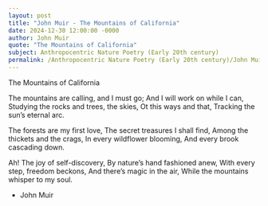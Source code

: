 ```yaml
---
layout: post
title: "John Muir - The Mountains of California"
date: 2024-12-30 12:00:00 -0000
author: John Muir
quote: "The Mountains of California"
subject: Anthropocentric Nature Poetry (Early 20th century)
permalink: /Anthropocentric Nature Poetry (Early 20th century)/John Muir/John Muir - The Mountains of California
---
```


The Mountains of California

The mountains are calling, and I must go;
And I will work on while I can,
Studying the rocks and trees, the skies,
Ot this ways and that,
Tracking the sun’s eternal arc.

The forests are my first love,
The secret treasures I shall find,
Among the thickets and the crags,
In every wildflower blooming,
And every brook cascading down.

Ah! The joy of self-discovery,
By nature’s hand fashioned anew,
With every step, freedom beckons,
And there’s magic in the air,
While the mountains whisper to my soul.

- John Muir
